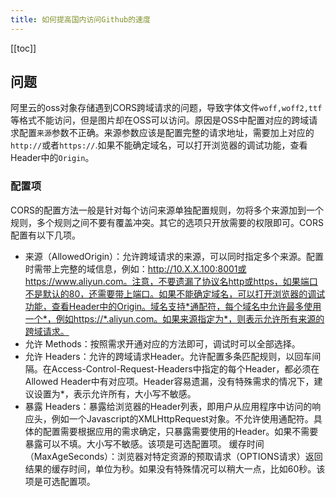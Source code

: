 ```yaml
---
title: 如何提高国内访问Github的速度
---
```


<ClientOnly>
  <in-article-adsense
    ins-style="display:block; text-align:center;"
    data-ad-slot="7727965566"
  />
</ClientOnly>

[[toc]]

## 问题

阿里云的oss对象存储遇到CORS跨域请求的问题，导致字体文件`woff,woff2,ttf`等格式不能访问，但是图片却在OSS可以访问。原因是OSS中配置对应的跨域请求配置`来源`参数不正确。来源参数应该是配置完整的请求地址，需要加上对应的`http://`或者`https://`.如果不能确定域名，可以打开浏览器的调试功能，查看Header中的`Origin`。

### 配置项

CORS的配置方法一般是针对每个访问来源单独配置规则，勿将多个来源加到一个规则，多个规则之间不要有覆盖冲突。其它的选项只开放需要的权限即可。CORS配置有以下几项。

- 来源（AllowedOrigin）：允许跨域请求的来源，可以同时指定多个来源。配置时需带上完整的域信息，例如：http://10.X.X.100:8001或https://www.aliyun.com。注意，不要遗漏了协议名http或https，如果端口不是默认的80，还需要带上端口。如果不能确定域名，可以打开浏览器的调试功能，查看Header中的Origin。域名支持*通配符，每个域名中允许最多使用一个*，例如https://*.aliyun.com。如果来源指定为*，则表示允许所有来源的跨域请求。
- 允许 Methods：按照需求开通对应的方法即可，调试时可以全部选择。
- 允许 Headers：允许的跨域请求Header。允许配置多条匹配规则，以回车间隔。在Access-Control-Request-Headers中指定的每个Header，都必须在Allowed Header中有对应项。Header容易遗漏，没有特殊需求的情况下，建议设置为*，表示允许所有，大小写不敏感。
- 暴露 Headers：暴露给浏览器的Header列表，即用户从应用程序中访问的响应头，例如一个Javascript的XMLHttpRequest对象。不允许使用通配符。具体的配置需要根据应用的需求确定，只暴露需要使用的Header。如果不需要暴露可以不填。大小写不敏感。该项是可选配置项。
缓存时间（MaxAgeSeconds）：浏览器对特定资源的预取请求（OPTIONS请求）返回结果的缓存时间，单位为秒。如果没有特殊情况可以稍大一点，比如60秒。该项是可选配置项。